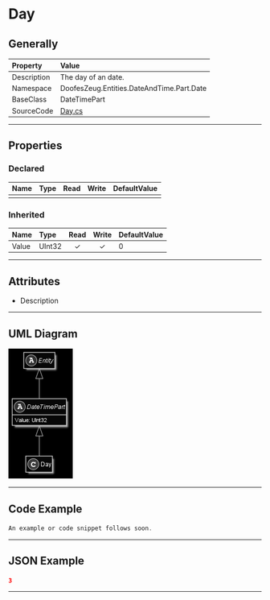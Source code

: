 ﻿# Day

## Generally

|Property|Value|
|:-|:-|
|Description|The day of an date.|
|Namespace|DoofesZeug.Entities.DateAndTime.Part.Date|
|BaseClass|DateTimePart|
|SourceCode|[Day.cs](../../../../DoofesZeug.Library/Src/Entities/DateAndTime/Part/Date/Day.cs)|

---

## Properties

### Declared

|Name|Type|Read|Write|DefaultValue|
|:---|:---|:--:|:---:|:-----------|
|    |    |    |     |            |

### Inherited

|Name|Type|Read|Write|DefaultValue|
|:---|:---|:--:|:---:|:-----------|
|Value|UInt32|&#x2713;|&#x2713;|0|

---

## Attributes

- Description

---

## UML Diagram

![Day.png](./Day.png "Day")

---

## Code Example

```cs
An example or code snippet follows soon.
```

---

## JSON Example

```json
3
```

---

